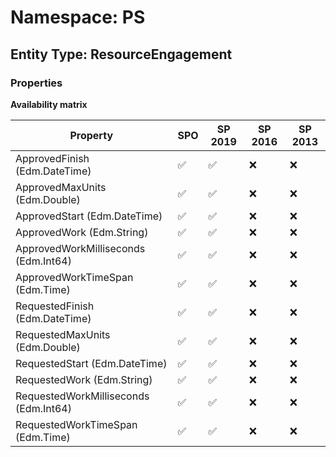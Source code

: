 # Namespace: PS

## Entity Type: ResourceEngagement

### Properties

**Availability matrix**

Property | SPO | SP 2019 | SP 2016 | SP 2013
----------|-----|---------|---------|--------
ApprovedFinish (Edm.DateTime) | ✅ | ✅ | ❌ | ❌
ApprovedMaxUnits (Edm.Double) | ✅ | ✅ | ❌ | ❌
ApprovedStart (Edm.DateTime) | ✅ | ✅ | ❌ | ❌
ApprovedWork (Edm.String) | ✅ | ✅ | ❌ | ❌
ApprovedWorkMilliseconds (Edm.Int64) | ✅ | ✅ | ❌ | ❌
ApprovedWorkTimeSpan (Edm.Time) | ✅ | ✅ | ❌ | ❌
RequestedFinish (Edm.DateTime) | ✅ | ✅ | ❌ | ❌
RequestedMaxUnits (Edm.Double) | ✅ | ✅ | ❌ | ❌
RequestedStart (Edm.DateTime) | ✅ | ✅ | ❌ | ❌
RequestedWork (Edm.String) | ✅ | ✅ | ❌ | ❌
RequestedWorkMilliseconds (Edm.Int64) | ✅ | ✅ | ❌ | ❌
RequestedWorkTimeSpan (Edm.Time) | ✅ | ✅ | ❌ | ❌

